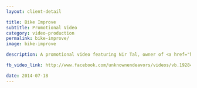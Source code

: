 ```yaml
---
layout: client-detail

title: Bike Improve
subtitle: Promotional Video
category: video-production
permalink: bike-improve/
image: bike-improve

description: A promotional video featuring Nir Tal, owner of <a href="https://www.yelp.com/biz/bike-improve-los-angeles">Bike Improve</a>. Music by Toby Brown and Expendable Youth. Filmed and edited by Paul Cline.

fb_video_link: http://www.facebook.com/unknownendeavors/videos/vb.192840327436856/1159965980724281/

date: 2014-07-18
---
```

